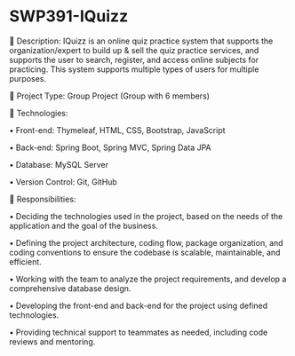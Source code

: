 # SWP391-IQuizz


📌 Description: IQuizz is an online quiz practice system that supports the organization/expert to build up & sell the quiz practice
services, and supports the user to search, register, and access online subjects for practicing. This system supports multiple types of users for
multiple purposes.




📌 Project Type: Group Project (Group with 6 members)



📌 Technologies:


• Front-end: Thymeleaf, HTML, CSS, Bootstrap, JavaScript


• Back-end: Spring Boot, Spring MVC, Spring Data JPA


• Database: MySQL Server


• Version Control: Git, GitHub




📌 Responsibilities:


• Deciding the technologies used in the project, based on the needs of the application and the goal of the business.


• Defining the project architecture, coding flow, package organization, and coding conventions to ensure the codebase is scalable,
 maintainable, and efficient.


• Working with the team to analyze the project requirements, and develop a comprehensive database design.


• Developing the front-end and back-end for the project using defined technologies.


• Providing technical support to teammates as needed, including code reviews and mentoring.
